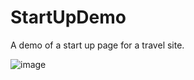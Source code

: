 # StartUpDemo
A demo of a start up page for a travel site.

![image](https://user-images.githubusercontent.com/32582369/39541985-4638affc-4e15-11e8-8d92-36f95a304009.png)
